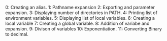 0: Creating an alias.
1: Pathname expansion
2: Exporting and parameter expansion.
3: Displaying number of directories in PATH.
4: Printing list of environment variables.
5: Displaying list of local variables.
6: Creating a local variable
7: Creating a global variable.
8: Addition of variabe and expansion.
9: Divison of variables
10: Exponentiation.
11: Converting Binary to decimal.
